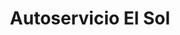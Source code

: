 ---
title: "Autoservicio El Sol"
url: /rincon-de-los-sauces/autoservicio-el-sol/
shop: comodidad
---